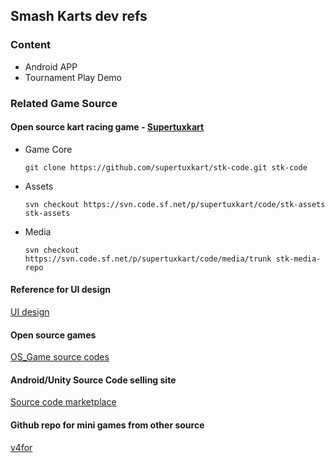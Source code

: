 ## Smash Karts dev refs 

### Content
- Android APP
- Tournament Play Demo

### Related Game Source
#### Open source kart racing game - [Supertuxkart](https://supertuxkart.net/Source_control)
- Game Core
  ```
  git clone https://github.com/supertuxkart/stk-code.git stk-code
  ```
- Assets
  ```
  svn checkout https://svn.code.sf.net/p/supertuxkart/code/stk-assets stk-assets
  ```
- Media
  ```
  svn checkout https://svn.code.sf.net/p/supertuxkart/code/media/trunk stk-media-repo
  ```

#### Reference for UI design
[UI design](https://gameuidatabase.com)

#### Open source games 
[OS_Game source codes](https://osgameclones.com)

#### Android/Unity Source Code selling site
[Source code marketplace](https://sellmyapp.com)

#### Github repo for mini games from other source
[v4for](https://github.com/v4for/v4for.github.io)

 
